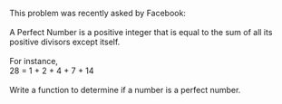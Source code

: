 This problem was recently asked by Facebook:
<br><br>
A Perfect Number is a positive integer that is equal to the sum of all its positive divisors except itself.
<br><br>
For instance,<br>
28 = 1 + 2 + 4 + 7 + 14
<br><br>
Write a function to determine if a number is a perfect number.
